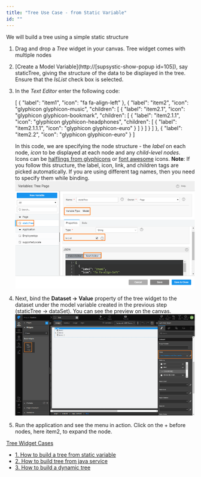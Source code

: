 ```yaml
---
title: "Tree Use Case - from Static Variable"
id: ""
---
```


We will build a tree using a simple static structure

1. Drag and drop a _Tree_ widget in your canvas. Tree widget comes with multiple nodes
2. [Create a Model Variable](http://[supsystic-show-popup id=105]), say staticTree, giving the structure of the data to be displayed in the tree. Ensure that the _IsList_ check box is selected.
3. In the _Text Editor_ enter the following code:
    
    \[
      {
        "label": "item1",
        "icon": "fa fa-align-left"
      },
      {
        "label": "item2",
        "icon": "glyphicon glyphicon-music",
        "children": \[
          {
            "label": "item2.1",
            "icon": "glyphicon glyphicon-bookmark",
            "children": \[
              {
                "label": "item2.1.1",
                "icon": "glyphicon glyphicon-headphones",
                "children": \[
                  {
                    "label": "item2.1.1.1",
                    "icon": "glyphicon glyphicon-euro"
                  }
                \]
              }
            \]
          }
        \]
      },
      {
        "label": "item2.2",
        "icon": "glyphicon glyphicon-euro"
      }
    \]
    
    In this code, we are specifying the node structure - the _label_ on each node, _icon_ to be displayed at each node and any _child-level nodes_. Icons can be [halflings from glyphicons](https://getbootstrap.com/docs/3.3/components/) or [font awesome](https://fortawesome.github.io/Font-Awesome/cheatsheet/) icons. **Note**: If you follow this structure, the label, icon, link, and children tags are picked automatically. If you are using different tag names, then you need to specify them while binding. [![](/learn/assets/tree_statvar.png)](/learn/assets/tree_statvar.png)
4. Next, bind the **Dataset ->** **Value** property of the tree widget to the dataset under the model variable created in the previous step (staticTree -> dataSet). You can see the preview on the canvas. [![](/learn/assets/tree_design.png)](/learn/assets/tree_design.png)
5. Run the application and see the menu in action. Click on the + before nodes, here item2, to expand the node.

[Tree Widget Cases](/learn/app-development/widgets/basic/tree/)

- [1\. How to build a tree from static variable](/learn/how-tos/tree-use-case-static-variable/)
- [2\. How to build tree from java service](/learn/how-tos/tree-use-case-java-service/)
- [3\. How to build a dynamic tree](/learn/how-tos/tree-use-case-dynamic-tree/)
